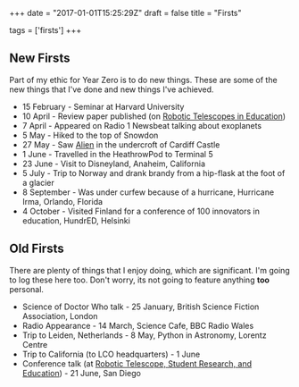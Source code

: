 +++
date = "2017-01-01T15:25:29Z"
draft = false
title = "Firsts"

tags = ['firsts']
+++

## New Firsts

Part of my ethic for Year Zero is to do new things. These are some of the new things that I've done and new things I've achieved.

- <i class="fa fa-angle-right" aria-hidden="true"></i> 15 February - Seminar at Harvard University
- <i class="fa fa-angle-right" aria-hidden="true"></i> 10 April -  Review paper published (on [Robotic Telescopes in Education](http://www.tandfonline.com/doi/full/10.1080/21672857.2017.1303264))
- <i class="fa fa-angle-right" aria-hidden="true"></i> 7 April - Appeared on Radio 1 Newsbeat talking about exoplanets
- <i class="fa fa-angle-right" aria-hidden="true"></i> 5 May - Hiked to the top of Snowdon
- <i class="fa fa-angle-right" aria-hidden="true"></i> 27 May - Saw [Alien][1] in the undercroft of Cardiff Castle
- <i class="fa fa-angle-right" aria-hidden="true"></i> 1 June - Travelled in the HeathrowPod to Terminal 5
- <i class="fa fa-angle-right" aria-hidden="true"></i> 23 June - Visit to Disneyland, Anaheim, California
- <i class="fa fa-angle-right" aria-hidden="true"></i> 5 July - Trip to Norway and drank brandy from a hip-flask at the foot of a glacier
- <i class="fa fa-angle-right" aria-hidden="true"></i> 8 September - Was under curfew because of a hurricane, Hurricane Irma, Orlando, Florida
- <i class="fa fa-angle-right" aria-hidden="true"></i> 4 October - Visited Finland for a conference of 100 innovators in education, HundrED, Helsinki

## Old Firsts

There are plenty of things that I enjoy doing, which are significant. I'm going to log these here too. Don't worry, its not going to feature anything **too** personal.

- <i class="fa fa-angle-right" aria-hidden="true"></i> Science of Doctor Who talk - 25 January, British Science Fiction Association, London
- <i class="fa fa-angle-right" aria-hidden="true"></i> Radio Appearance - 14 March, Science Cafe, BBC Radio Wales
- <i class="fa fa-angle-right" aria-hidden="true"></i> Trip to Leiden, Netherlands - 8 May, Python in Astronomy, Lorentz Centre
- <i class="fa fa-angle-right" aria-hidden="true"></i> Trip to California (to LCO headquarters) - 1 June
- <i class="fa fa-angle-right" aria-hidden="true"></i> Conference talk (at [Robotic Telescope, Student Research, and Education](http;//www.rtsre.org)) - 21 June, San Diego


[1]:https://en.wikipedia.org/wiki/Alien_(film)
